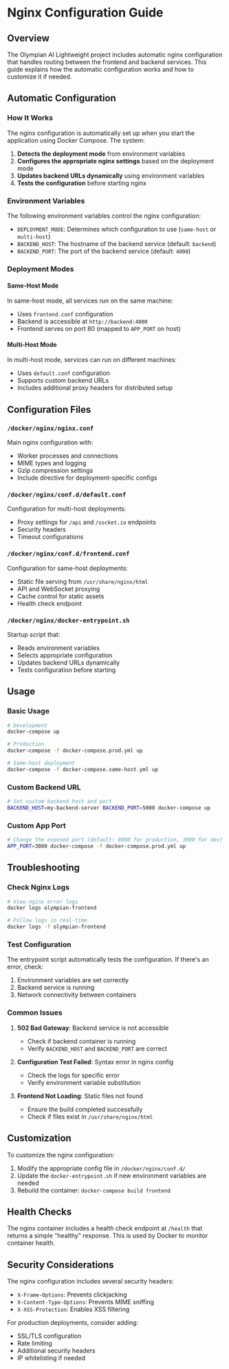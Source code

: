 # Nginx Configuration Guide

## Overview

The Olympian AI Lightweight project includes automatic nginx configuration that handles routing between the frontend and backend services. This guide explains how the automatic configuration works and how to customize it if needed.

## Automatic Configuration

### How It Works

The nginx configuration is automatically set up when you start the application using Docker Compose. The system:

1. **Detects the deployment mode** from environment variables
2. **Configures the appropriate nginx settings** based on the deployment mode
3. **Updates backend URLs dynamically** using environment variables
4. **Tests the configuration** before starting nginx

### Environment Variables

The following environment variables control the nginx configuration:

- `DEPLOYMENT_MODE`: Determines which configuration to use (`same-host` or `multi-host`)
- `BACKEND_HOST`: The hostname of the backend service (default: `backend`)
- `BACKEND_PORT`: The port of the backend service (default: `4000`)

### Deployment Modes

#### Same-Host Mode
In same-host mode, all services run on the same machine:
- Uses `frontend.conf` configuration
- Backend is accessible at `http://backend:4000`
- Frontend serves on port 80 (mapped to `APP_PORT` on host)

#### Multi-Host Mode
In multi-host mode, services can run on different machines:
- Uses `default.conf` configuration
- Supports custom backend URLs
- Includes additional proxy headers for distributed setup

## Configuration Files

### `/docker/nginx/nginx.conf`
Main nginx configuration with:
- Worker processes and connections
- MIME types and logging
- Gzip compression settings
- Include directive for deployment-specific configs

### `/docker/nginx/conf.d/default.conf`
Configuration for multi-host deployments:
- Proxy settings for `/api` and `/socket.io` endpoints
- Security headers
- Timeout configurations

### `/docker/nginx/conf.d/frontend.conf`
Configuration for same-host deployments:
- Static file serving from `/usr/share/nginx/html`
- API and WebSocket proxying
- Cache control for static assets
- Health check endpoint

### `/docker/nginx/docker-entrypoint.sh`
Startup script that:
- Reads environment variables
- Selects appropriate configuration
- Updates backend URLs dynamically
- Tests configuration before starting

## Usage

### Basic Usage
```bash
# Development
docker-compose up

# Production
docker-compose -f docker-compose.prod.yml up

# Same-host deployment
docker-compose -f docker-compose.same-host.yml up
```

### Custom Backend URL
```bash
# Set custom backend host and port
BACKEND_HOST=my-backend-server BACKEND_PORT=5000 docker-compose up
```

### Custom App Port
```bash
# Change the exposed port (default: 8080 for production, 3000 for dev)
APP_PORT=3000 docker-compose -f docker-compose.prod.yml up
```

## Troubleshooting

### Check Nginx Logs
```bash
# View nginx error logs
docker logs olympian-frontend

# Follow logs in real-time
docker logs -f olympian-frontend
```

### Test Configuration
The entrypoint script automatically tests the configuration. If there's an error, check:
1. Environment variables are set correctly
2. Backend service is running
3. Network connectivity between containers

### Common Issues

1. **502 Bad Gateway**: Backend service is not accessible
   - Check if backend container is running
   - Verify `BACKEND_HOST` and `BACKEND_PORT` are correct

2. **Configuration Test Failed**: Syntax error in nginx config
   - Check the logs for specific error
   - Verify environment variable substitution

3. **Frontend Not Loading**: Static files not found
   - Ensure the build completed successfully
   - Check if files exist in `/usr/share/nginx/html`

## Customization

To customize the nginx configuration:

1. Modify the appropriate config file in `/docker/nginx/conf.d/`
2. Update the `docker-entrypoint.sh` if new environment variables are needed
3. Rebuild the container: `docker-compose build frontend`

## Health Checks

The nginx container includes a health check endpoint at `/health` that returns a simple "healthy" response. This is used by Docker to monitor container health.

## Security Considerations

The nginx configuration includes several security headers:
- `X-Frame-Options`: Prevents clickjacking
- `X-Content-Type-Options`: Prevents MIME sniffing
- `X-XSS-Protection`: Enables XSS filtering

For production deployments, consider adding:
- SSL/TLS configuration
- Rate limiting
- Additional security headers
- IP whitelisting if needed
